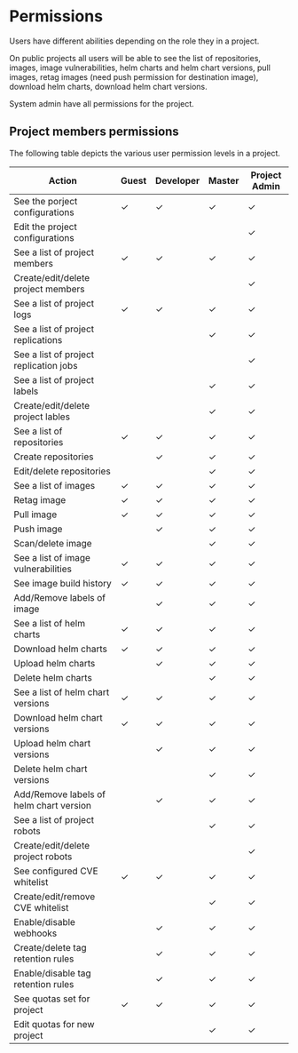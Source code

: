 # Permissions

Users have different abilities depending on the role they in a project.

On public projects all users will be able to see the list of repositories, images, image vulnerabilities, helm charts and helm chart versions, pull images, retag images (need push permission for destination image), download helm charts, download helm chart versions.

System admin have all permissions for the project.

## Project members permissions

The following table depicts the various user permission levels in a project.

| Action                                  | Guest | Developer | Master | Project Admin |
| --------------------------------------- | ----- | --------- | ------ | ------------- |
| See the porject configurations          | ✓     | ✓         | ✓      | ✓             |
| Edit the project configurations         |       |           |        | ✓             |
| See a list of project members           | ✓     | ✓         | ✓      | ✓             |
| Create/edit/delete project members      |       |           |        | ✓             |
| See a list of project logs              | ✓     | ✓         | ✓      | ✓             |
| See a list of project replications      |       |           | ✓      | ✓             |
| See a list of project replication jobs  |       |           |        | ✓             |
| See a list of project labels            |       |           | ✓      | ✓             |
| Create/edit/delete project lables       |       |           | ✓      | ✓             |
| See a list of repositories              | ✓     | ✓         | ✓      | ✓             |
| Create repositories                     |       | ✓         | ✓      | ✓             |
| Edit/delete repositories                |       |           | ✓      | ✓             |
| See a list of images                    | ✓     | ✓         | ✓      | ✓             |
| Retag image                             | ✓     | ✓         | ✓      | ✓             |
| Pull image                              | ✓     | ✓         | ✓      | ✓             |
| Push image                              |       | ✓         | ✓      | ✓             |
| Scan/delete image                       |       |           | ✓      | ✓             |
| See a list of image vulnerabilities     | ✓     | ✓         | ✓      | ✓             |
| See image build history                 | ✓     | ✓         | ✓      | ✓             |
| Add/Remove labels of image              |       | ✓         | ✓      | ✓             |
| See a list of helm charts               | ✓     | ✓         | ✓      | ✓             |
| Download helm charts                    | ✓     | ✓         | ✓      | ✓             |
| Upload helm charts                      |       | ✓         | ✓      | ✓             |
| Delete helm charts                      |       |           | ✓      | ✓             |
| See a list of helm chart versions       | ✓     | ✓         | ✓      | ✓             |
| Download helm chart versions            | ✓     | ✓         | ✓      | ✓             |
| Upload helm chart versions              |       | ✓         | ✓      | ✓             |
| Delete helm chart versions              |       |           | ✓      | ✓             |
| Add/Remove labels of helm chart version |       | ✓         | ✓      | ✓             |
| See a list of project robots            |       |           | ✓      | ✓             |
| Create/edit/delete project robots       |       |           |        | ✓             |
| See configured CVE whitelist            | ✓     | ✓         | ✓      | ✓             |
| Create/edit/remove CVE whitelist        |       |           | ✓      | ✓             |
| Enable/disable webhooks                 |       | ✓         | ✓      | ✓             |
| Create/delete tag retention rules       |       | ✓         | ✓      | ✓             |
| Enable/disable tag retention rules      |       | ✓         | ✓      | ✓             |
| See quotas set for project              | ✓     | ✓         | ✓      | ✓             |
| Edit quotas for new project             |       |           | ✓      | ✓             |
